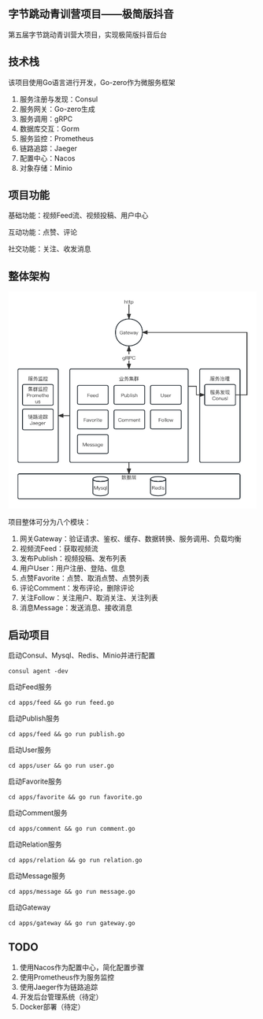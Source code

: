 ## 字节跳动青训营项目——极简版抖音

第五届字节跳动青训营大项目，实现极简版抖音后台

## 技术栈

该项目使用Go语言进行开发，Go-zero作为微服务框架

1. 服务注册与发现：Consul
2. 服务网关：Go-zero生成
3. 服务调用：gRPC
4. 数据库交互：Gorm
5. 服务监控：Prometheus
6. 链路追踪：Jaeger
7. 配置中心：Nacos
8. 对象存储：Minio

## 项目功能

基础功能：视频Feed流、视频投稿、用户中心

互动功能：点赞、评论

社交功能：关注、收发消息

## 整体架构

![架构图](https://github.com/XR-stb/OurTiktok/blob/main/docs/架构图.jpg)

项目整体可分为八个模块：

1. 网关Gateway：验证请求、鉴权、缓存、数据转换、服务调用、负载均衡
2. 视频流Feed：获取视频流
3. 发布Publish：视频投稿、发布列表
4. 用户User：用户注册、登陆、信息
5. 点赞Favorite：点赞、取消点赞、点赞列表
6. 评论Comment：发布评论，删除评论
7. 关注Follow：关注用户、取消关注、关注列表
8. 消息Message：发送消息、接收消息

## 启动项目

启动Consul、Mysql、Redis、Minio并进行配置

```shell
consul agent -dev
```

启动Feed服务  

```shell
cd apps/feed && go run feed.go
```

启动Publish服务

```shell
cd apps/feed && go run publish.go
```

启动User服务

```shell
cd apps/user && go run user.go
```

启动Favorite服务

```shell
cd apps/favorite && go run favorite.go
```

启动Comment服务

```shell
cd apps/comment && go run comment.go
```

启动Relation服务

```shell
cd apps/relation && go run relation.go
```

启动Message服务

```shell
cd apps/message && go run message.go
```

启动Gateway

```shell
cd apps/gateway && go run gateway.go
```

## TODO
1. 使用Nacos作为配置中心，简化配置步骤
2. 使用Prometheus作为服务监控
3. 使用Jaeger作为链路追踪
4. 开发后台管理系统（待定）
5. Docker部署（待定）